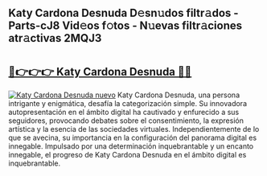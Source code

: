 ## Katy Cardona Desnuda D𝚎sn𝚞dos filtr𝚊dos - Parts-cJ8 Vid𝚎os f𝚘tos - N𝚞evas filtr𝚊ciones atr𝚊ctivas 2MQJ3

# <h2><a href="http://mb8mc4.tromn.icu/?c=Katy+Cardona+Desnuda">🔗👉👉👉 Katy Cardona Desnuda 🔗🔗</a></h2>

[![Katy Cardona Desnuda nuevo](https://i.imgur.com/pEAQMta.gif)](http://mb8mc4.tromn.icu/?c=Katy+Cardona+Desnuda)
Katy Cardona Desnuda, una persona intrigante y enigmática, desafía la categorización simple. Su innovadora autopresentación en el ámbito digital ha cautivado y enfurecido a sus seguidores, provocando debates sobre el consentimiento, la expresión artística y la esencia de las sociedades virtuales. Independientemente de lo que se avecina, su importancia en la configuración del panorama digital es innegable. Impulsado por una determinación inquebrantable y un encanto innegable, el progreso de Katy Cardona Desnuda en el ámbito digital es inquebrantable.

